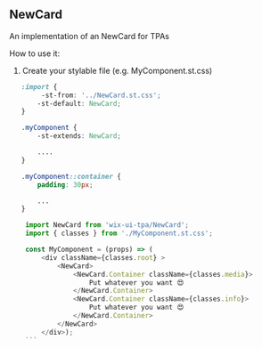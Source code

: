 ## NewCard
An implementation of an NewCard for TPAs

How to use it:

1. Create your stylable file (e.g. MyComponent.st.css)
 ``` css
    :import {
         -st-from: '../NewCard.st.css';
        -st-default: NewCard;
    }

    .myComponent {
        -st-extends: NewCard;

        ....
    }

    .myComponent::container {
        padding: 30px;

        ...
    }
```

``` javascript
    import NewCard from 'wix-ui-tpa/NewCard';
    import { classes } from './MyComponent.st.css';

    const MyComponent = (props) => (
        <div className={classes.root} >
            <NewCard>
                <NewCard.Container className={classes.media}>
                    Put whatever you want 😍
                </NewCard.Container>
                <NewCard.Container className={classes.info}>
                    Put whatever you want 😍
                </NewCard.Container>
            </NewCard>
        </div>);
    ```
